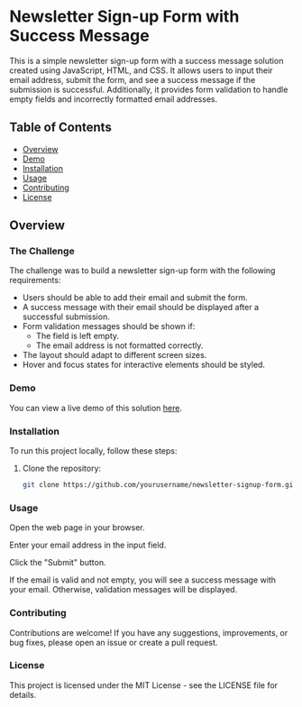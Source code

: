# Newsletter Sign-up Form with Success Message

This is a simple newsletter sign-up form with a success message solution created using JavaScript, HTML, and CSS. It allows users to input their email address, submit the form, and see a success message if the submission is successful. Additionally, it provides form validation to handle empty fields and incorrectly formatted email addresses.

## Table of Contents

- [Overview](#overview)
- [Demo](#demo)
- [Installation](#installation)
- [Usage](#usage)
- [Contributing](#contributing)
- [License](#license)

## Overview

### The Challenge

The challenge was to build a newsletter sign-up form with the following requirements:

- Users should be able to add their email and submit the form.
- A success message with their email should be displayed after a successful submission.
- Form validation messages should be shown if:
  - The field is left empty.
  - The email address is not formatted correctly.
- The layout should adapt to different screen sizes.
- Hover and focus states for interactive elements should be styled.

### Demo

You can view a live demo of this solution [here](https://your-demo-url.com).

### Installation

To run this project locally, follow these steps:

1. Clone the repository:

   ```bash
   git clone https://github.com/yourusername/newsletter-signup-form.git

### Usage

Open the web page in your browser.

Enter your email address in the input field.

Click the "Submit" button.

If the email is valid and not empty, you will see a success message with your email. Otherwise, validation messages will be displayed.

### Contributing
Contributions are welcome! If you have any suggestions, improvements, or bug fixes, please open an issue or create a pull request.

### License
This project is licensed under the MIT License - see the LICENSE file for details.
